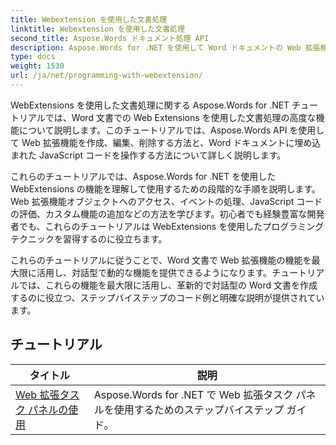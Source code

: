 ```yaml
---
title: Webextension を使用した文書処理
linktitle: Webextension を使用した文書処理
second_title: Aspose.Words ドキュメント処理 API
description: Aspose.Words for .NET を使用して Word ドキュメントの Web 拡張機能を開発する方法を学びます。 Web 拡張機能を作成、変更、カスタマイズし、Word 文書に統合する方法を学びます。
type: docs
weight: 1530
url: /ja/net/programming-with-webextension/
---
```

WebExtensions を使用した文書処理に関する Aspose.Words for .NET チュートリアルでは、Word 文書での Web Extensions を使用した文書処理の高度な機能について説明します。このチュートリアルでは、Aspose.Words API を使用して Web 拡張機能を作成、編集、削除する方法と、Word ドキュメントに埋め込まれた JavaScript コードを操作する方法について詳しく説明します。

これらのチュートリアルでは、Aspose.Words for .NET を使用した WebExtensions の機能を理解して使用するための段階的な手順を説明します。 Web 拡張機能オブジェクトへのアクセス、イベントの処理、JavaScript コードの評価、カスタム機能の追加などの方法を学びます。初心者でも経験豊富な開発者でも、これらのチュートリアルは WebExtensions を使用したプログラミング テクニックを習得するのに役立ちます。

これらのチュートリアルに従うことで、Word 文書で Web 拡張機能の機能を最大限に活用し、対話型で動的な機能を提供できるようになります。チュートリアルでは、これらの機能を最大限に活用し、革新的で対話型の Word 文書を作成するのに役立つ、ステップバイステップのコード例と明確な説明が提供されています。

## チュートリアル
| タイトル | 説明 |
| --- | --- |
| [Web 拡張タスク パネルの使用](./using-web-extension-task-panes/) | Aspose.Words for .NET で Web 拡張タスク パネルを使用するためのステップバイステップ ガイド。 |